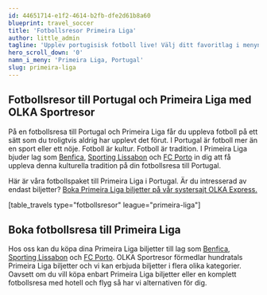 ```yaml
---
id: 44651714-e1f2-4614-b2fb-dfe2d61b8a60
blueprint: travel_soccer
title: 'Fotbollsresor Primeira Liga'
author: little_admin
tagline: 'Upplev portugisisk fotboll live! Välj ditt favoritlag i menyn eller matchlistan nedan.'
hero_scroll_down: '0'
namn_i_meny: 'Primeira Liga, Portugal'
slug: primeira-liga
---
```

<h2>Fotbollsresor till Portugal och Primeira Liga med OLKA Sportresor</h2>
<p>På en fotbollsresa till Portugal och Primeira Liga får du uppleva fotboll på ett sätt som du troligtvis aldrig har upplevt det förut. I Portugal är fotboll mer än en sport eller ett nöje. Fotboll är kultur. Fotboll är tradition. I Primeira Liga bjuder lag som <a href="http://olka.se/fotbollsresor/primeira-liga/lissabon/benfica/">Benfica</a>, <a href="http://olka.se/fotbollsresor/primeira-liga/lissabon/sporting-lissabon/">Sporting Lissabon</a> och <a href="http://olka.se/fotbollsresor/primeira-liga/porto/fc-porto/">FC Porto</a> in dig att få uppleva denna kulturella tradition på din fotbollsresa till Portugal.</p>
<p>Här är våra fotbollspaket till Primeira Liga i Portugal. Är du intresserad av endast biljetter? <a href="https://www.olkaexpress.se/fotbollsbiljetter/primeira-liga-portugal">Boka Primeira Liga biljetter på vår systersajt OLKA Express.</a></p>
<p>[table_travels type="fotbollsresor" league="primeira-liga"]</p>
<h2>Boka fotbollsresa till Primeira Liga</h2>
<p>Hos oss kan du köpa dina Primeira Liga biljetter till lag som <a href="http://olka.se/fotbollsresor/primeira-liga/lissabon/benfica/">Benfica</a>, <a href="http://olka.se/fotbollsresor/primeira-liga/lissabon/sporting-lissabon/">Sporting Lissabon</a> och <a href="http://olka.se/fotbollsresor/primeira-liga/porto/fc-porto/">FC Porto</a>. OLKA Sportresor förmedlar hundratals Primeira Liga biljetter och vi kan erbjuda biljetter i flera olika kategorier. Oavsett om du vill köpa enbart Primeira Liga biljetter eller en komplett fotbollsresa med hotell och flyg så har vi alternativen för dig.</p>
